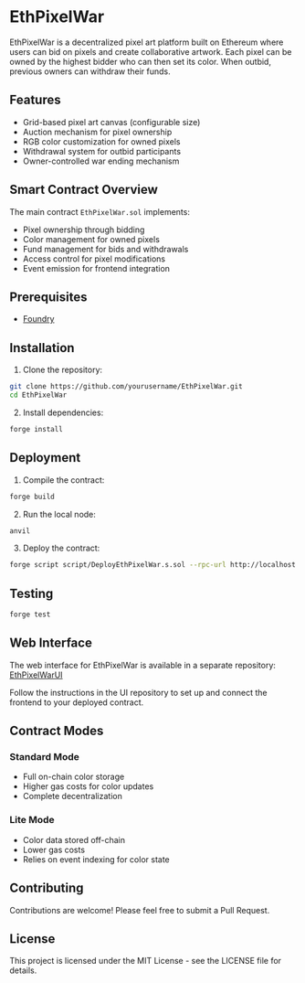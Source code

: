 # EthPixelWar

EthPixelWar is a decentralized pixel art platform built on Ethereum where users can bid on pixels and create collaborative artwork. Each pixel can be owned by the highest bidder who can then set its color. When outbid, previous owners can withdraw their funds.

## Features

- Grid-based pixel art canvas (configurable size)
- Auction mechanism for pixel ownership
- RGB color customization for owned pixels
- Withdrawal system for outbid participants
- Owner-controlled war ending mechanism

## Smart Contract Overview

The main contract `EthPixelWar.sol` implements:
- Pixel ownership through bidding
- Color management for owned pixels
- Fund management for bids and withdrawals
- Access control for pixel modifications
- Event emission for frontend integration

## Prerequisites

- [Foundry](https://book.getfoundry.sh/getting-started/installation)

## Installation

1. Clone the repository:

```bash
git clone https://github.com/yourusername/EthPixelWar.git
cd EthPixelWar
```

2. Install dependencies:

```bash
forge install
```

## Deployment

1. Compile the contract:

```bash
forge build
```

2. Run the local node:

```bash
anvil
```

3. Deploy the contract:

```bash
forge script script/DeployEthPixelWar.s.sol --rpc-url http://localhost:8545 --broadcast
```

## Testing

```bash
forge test
```

## Web Interface

The web interface for EthPixelWar is available in a separate repository: [EthPixelWarUI](https://github.com/mablr/EthPixelWarUI)

Follow the instructions in the UI repository to set up and connect the frontend to your deployed contract.

## Contract Modes

### Standard Mode
- Full on-chain color storage
- Higher gas costs for color updates
- Complete decentralization

### Lite Mode
- Color data stored off-chain
- Lower gas costs
- Relies on event indexing for color state

## Contributing

Contributions are welcome! Please feel free to submit a Pull Request.

## License

This project is licensed under the MIT License - see the LICENSE file for details.